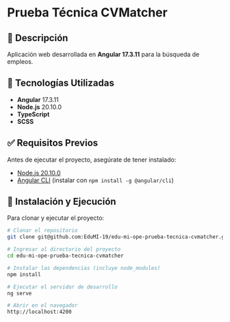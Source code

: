 # Prueba Técnica CVMatcher

## 📌 Descripción
Aplicación web desarrollada en **Angular 17.3.11** para la búsqueda de empleos.

## 🚀 Tecnologías Utilizadas
- **Angular** 17.3.11  
- **Node.js** 20.10.0  
- **TypeScript**  
- **SCSS**  

## ✅ Requisitos Previos
Antes de ejecutar el proyecto, asegúrate de tener instalado:
- [Node.js 20.10.0](https://nodejs.org/)  
- [Angular CLI](https://angular.io/cli) (instalar con `npm install -g @angular/cli`)

## 🔧 Instalación y Ejecución
Para clonar y ejecutar el proyecto:

```sh
# Clonar el repositorio
git clone git@github.com:EduMI-19/edu-mi-ope-prueba-tecnica-cvmatcher.git  

# Ingresar al directorio del proyecto
cd edu-mi-ope-prueba-tecnica-cvmatcher  

# Instalar las dependencias (incluye node_modules)
npm install  

# Ejecutar el servidor de desarrollo
ng serve  

# Abrir en el navegador
http://localhost:4200  
```

